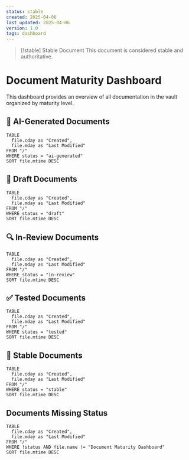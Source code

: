 ```yaml
---
status: stable
created: 2025-04-06
last_updated: 2025-04-06
version: 1.0
tags: dashboard
---
```


> [!stable] Stable Document
> This document is considered stable and authoritative.

# Document Maturity Dashboard

This dashboard provides an overview of all documentation in the vault organized by maturity level.

## 🤖 AI-Generated Documents

```dataview
TABLE 
  file.cday as "Created",
  file.mday as "Last Modified"
FROM "/"
WHERE status = "ai-generated"
SORT file.mtime DESC
```

## 📝 Draft Documents

```dataview
TABLE 
  file.cday as "Created",
  file.mday as "Last Modified"
FROM "/"
WHERE status = "draft"
SORT file.mtime DESC
```

## 🔍 In-Review Documents

```dataview
TABLE 
  file.cday as "Created",
  file.mday as "Last Modified"
FROM "/"
WHERE status = "in-review"
SORT file.mtime DESC
```

## ✅ Tested Documents

```dataview
TABLE 
  file.cday as "Created",
  file.mday as "Last Modified"
FROM "/"
WHERE status = "tested"
SORT file.mtime DESC
```

## 🌟 Stable Documents

```dataview
TABLE 
  file.cday as "Created",
  file.mday as "Last Modified"
FROM "/"
WHERE status = "stable"
SORT file.mtime DESC
```

## Documents Missing Status

```dataview
TABLE 
  file.cday as "Created",
  file.mday as "Last Modified"
FROM "/"
WHERE !status AND file.name != "Document Maturity Dashboard"
SORT file.mtime DESC
```
